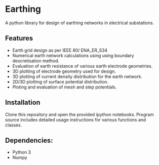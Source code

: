 # Earthing

A python library for design of earthing networks in electrical substations. 



## Features

* Earth grid design as per IEEE 80/ ENA_ER_S34
* Numerical earth network calculations using using boundary descretisation method.
* Evaluation of earth resistance of various earth electrode geometries.
* 3D plotting of electrode geometry used for design.
* 3D plotting of current density distribution for the earth network.
* 2D/3D plotting of surface potential distribution.
* Ploting and evaluation of mesh and step potentials.


## Installation

Clone this repository and open the provided ipython notebooks. Program source includes detailed usage instructions for various functions and classes.


## Dependencies:

* Python 3
* Numpy
